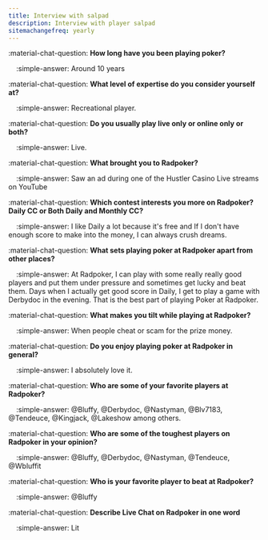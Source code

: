 ```yaml
---
title: Interview with salpad
description: Interview with player salpad
sitemachangefreq: yearly
---
```


:material-chat-question: **How long have you been playing poker?**

&nbsp;&nbsp;&nbsp;&nbsp;:simple-answer: Around 10 years

:material-chat-question: **What level of expertise do you consider yourself at?**

&nbsp;&nbsp;&nbsp;&nbsp;:simple-answer: Recreational player.

:material-chat-question: **Do you usually play live only or online only or both?**

&nbsp;&nbsp;&nbsp;&nbsp;:simple-answer: Live.

:material-chat-question: **What brought you to Radpoker?**

&nbsp;&nbsp;&nbsp;&nbsp;:simple-answer: Saw an ad during one of the Hustler Casino Live streams on YouTube

:material-chat-question: **Which contest interests you more on Radpoker? Daily CC or Both Daily and Monthly CC?**

&nbsp;&nbsp;&nbsp;&nbsp;:simple-answer: I like Daily a lot because it's free and If I don't have enough score to make into the money, I can always crush dreams.

:material-chat-question: **What sets playing poker at Radpoker apart from other places?**

&nbsp;&nbsp;&nbsp;&nbsp;:simple-answer: At Radpoker, I can play with some really really good players and put them under pressure and sometimes get lucky and beat them. Days when I actually get good score in Daily, I get to play a game with Derbydoc in the evening. That is the best part of playing Poker at Radpoker.

:material-chat-question: **What makes you tilt while playing at Radpoker?**

&nbsp;&nbsp;&nbsp;&nbsp;:simple-answer: When people cheat or scam for the prize money.

:material-chat-question: **Do you enjoy playing poker at Radpoker in general?**

&nbsp;&nbsp;&nbsp;&nbsp;:simple-answer: I absolutely love it.

:material-chat-question: **Who are some of your favorite players at Radpoker?**

&nbsp;&nbsp;&nbsp;&nbsp;:simple-answer: @Bluffy, @Derbydoc, @Nastyman, @Blv7183, @Tendeuce, @Kingjack, @Lakeshow among others.

:material-chat-question: **Who are some of the toughest players on Radpoker in your opinion?**

&nbsp;&nbsp;&nbsp;&nbsp;:simple-answer: @Bluffy, @Derbydoc, @Nastyman, @Tendeuce, @Wbluffit

:material-chat-question: **Who is your favorite player to beat at Radpoker?**

&nbsp;&nbsp;&nbsp;&nbsp;:simple-answer: @Bluffy

:material-chat-question: **Describe Live Chat on Radpoker in one word**

&nbsp;&nbsp;&nbsp;&nbsp;:simple-answer: Lit